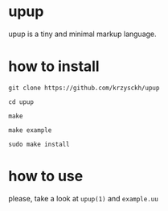 # upup

upup is a tiny and minimal markup language.

# how to install


`git clone https://github.com/krzysckh/upup`

`cd upup`

`make`

`make example`

`sudo make install`

# how to use

please, take a look at `upup(1)` and `example.uu`
